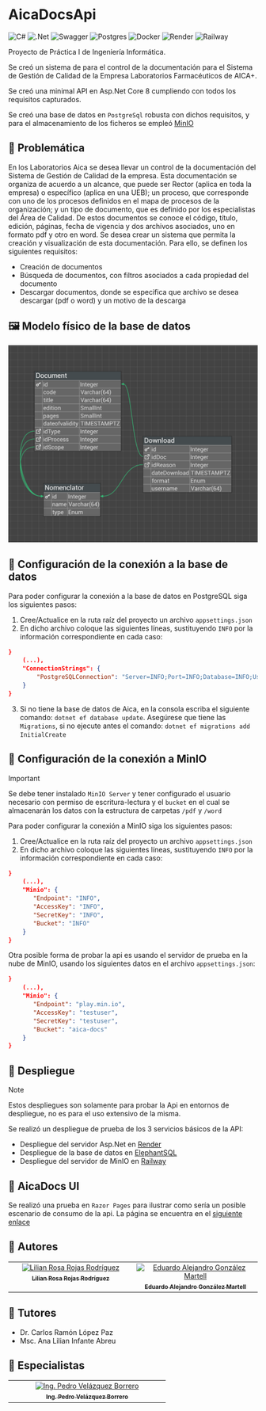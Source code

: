 # AicaDocsApi

![C#](https://img.shields.io/badge/c%23-%23239120.svg?style=for-the-badge&logo=csharp&logoColor=white)
![.Net](https://img.shields.io/badge/.NET-5C2D91?style=for-the-badge&logo=.net&logoColor=white)
![Swagger](https://img.shields.io/badge/-Swagger-%23Clojure?style=for-the-badge&logo=swagger&logoColor=white)
![Postgres](https://img.shields.io/badge/postgres-%23316192.svg?style=for-the-badge&logo=postgresql&logoColor=white)
![Docker](https://img.shields.io/badge/docker-%230db7ed.svg?style=for-the-badge&logo=docker&logoColor=white)
![Render](https://img.shields.io/badge/Render-%46E3B7.svg?style=for-the-badge&logo=render&logoColor=white)
![Railway](https://img.shields.io/badge/Railway-131415?style=for-the-badge&logo=railway&logoColor=white)

Proyecto de Práctica I de Ingeniería Informática.

Se creó un sistema de para el control de la documentación para el Sistema
de Gestión de Calidad de la Empresa Laboratorios Farmacéuticos de AICA+.

Se creó una minimal API en Asp.Net Core 8 cumpliendo con todos los requisitos 
capturados.

Se creó una base de datos en `PostgreSql` robusta con dichos requisitos, y para
el almacenamiento de los ficheros se empleó [MinIO](https://min.io/)

## 📖 Problemática

En los Laboratorios Aica se desea llevar un control de la documentación del
Sistema de Gestión de Calidad de la empresa. Esta documentación se organiza
de acuerdo a un alcance, que puede ser Rector (aplica en toda la empresa) o
específico (aplica en una UEB); un proceso, que corresponde con uno de los
procesos definidos en el mapa de procesos de la organización; y un 
tipo de documento, que es definido por los especialistas del Área de Calidad.
De estos documentos se conoce el código, título, edición, páginas, fecha
de vigencia y dos archivos asociados, uno en formato pdf y otro en word. 
Se desea crear un sistema que permita la creación y visualización de esta 
documentación. Para ello, se definen los siguientes requisitos:
- Creación de documentos
- Búsqueda de documentos, con filtros asociados a cada propiedad del documento
- Descargar documentos, donde se especifica que archivo se desea descargar (pdf o word) y un motivo de la descarga


## 🖼️ Modelo físico de la base de datos
![modelo fisico](Assets/modelo.png)

## 📶 Configuración de la conexión a la base de datos
Para poder configurar la conexión a la base de datos en PostgreSQL siga los siguientes pasos:
1. Cree/Actualice en la ruta raíz del proyecto un archivo `appsettings.json`
2. En dicho archivo coloque las siguientes líneas, sustituyendo `INFO` por la información 
correspondiente en cada caso: 
``` json
}
    (...),
    "ConnectionStrings": {
        "PostgreSQLConnection": "Server=INFO;Port=INFO;Database=INFO;User Id=INFO;password=INFO"
    }
}
```
3. Si no tiene la base de datos de Aica, en la consola escriba el siguiente comando: `dotnet ef database update`.
Asegúrese que tiene las `Migrations`, si no ejecute antes el comando: `dotnet ef migrations add InitialCreate`

## 📶 Configuración de la conexión a MinIO
> [!IMPORTANT]
> Se debe tener instalado `MinIO Server` y tener configurado el usuario necesario 
> con permiso de escritura-lectura y el `bucket` en el cual se almacenarán los datos
> con la estructura de carpetas `/pdf` y `/word`

Para poder configurar la conexión a MinIO siga los siguientes pasos:
1. Cree/Actualice en la ruta raíz del proyecto un archivo `appsettings.json`
2. En dicho archivo coloque las siguientes líneas, sustituyendo `INFO` por la información
   correspondiente en cada caso:
``` json
}
    (...),
    "Minio": {
       "Endpoint": "INFO",
       "AccessKey": "INFO",
       "SecretKey": "INFO",
       "Bucket": "INFO"
    }
}
```

Otra posible forma de probar la api es usando el servidor de prueba en la nube de MinIO,
usando los siguientes datos en el archivo `appsettings.json`:
``` json
}
    (...),
    "Minio": {
       "Endpoint": "play.min.io",
       "AccessKey": "testuser",
       "SecretKey": "testuser",
       "Bucket": "aica-docs"
    }
}
```

## 🚀 Despliegue

> [!NOTE]
> Estos despliegues son solamente para probar la Api en entornos de despliegue,
> no es para el uso extensivo de la misma.

Se realizó un despliegue de prueba de los 3 servicios básicos de la API:
- Despliegue del servidor Asp.Net en [Render](https://aicadocs.onrender.com/)
- Despliegue de la base de datos en [ElephantSQL](https://api.elephantsql.com/)
- Despliegue del servidor de MinIO en [Railway](https://railway.app/)

## 🎦 AicaDocs UI

Se realizó una prueba en `Razor Pages` para ilustrar como sería un posible escenario
de consumo de la api. La página se encuentra en el [siguiente enlace](https://aica-docs-ui.onrender.com)

## 👥 Autores
<table>
    <tbody>
        <tr>
            <td align="center" valign="top" width="40%"><a href="https://github.com/LilyRosa"><img src="https://avatars.githubusercontent.com/u/135471998?v=3?s=100" width="100px;" alt="Lilian Rosa Rojas Rodríguez"/><br /><sub><b>Lilian Rosa Rojas Rodríguez</b></sub></a><br/> </td>
            <td align="center" valign="top" width="40%"><a href="https://github.com/EduardoProfe666"><img src="https://avatars.githubusercontent.com/u/119138695?v=3?s=100" width="100px;" alt="Eduardo Alejandro González Martell"/><br /><sub><b>Eduardo Alejandro González Martell</b></sub></a><br/> </td>
        </tr>
    </tbody>
</table>

## 👥 Tutores
- Dr. Carlos Ramón López Paz
- Msc. Ana Lilian Infante Abreu

## 👥 Especialistas
<table>
    <tbody>
        <tr>
            <td align="center" valign="top" width="70%"><a href="https://github.com/pedrydev"><img src="https://avatars.githubusercontent.com/u/54073823?v=3?s=100" width="100px;" alt="Ing. Pedro Velázquez Borrero"/><br /><sub><b>Ing. Pedro Velázquez Borrero</b></sub></a><br/> </td>
        </tr>
    </tbody>
</table>

